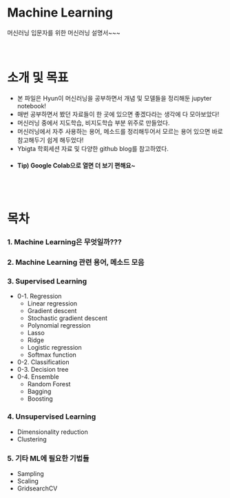 # Machine Learning
머신러닝 입문자를 위한 머신러닝 설명서~~~
<br>
<br>
<br>

# 소개 및 목표
 - 본 파일은 Hyun이 머신러닝을 공부하면서 개념 및 모델들을 정리해둔 jupyter notebook!
 - 매번 공부하면서 봤던 자료들이 한 곳에 있으면 좋겠다라는 생각에 다 모아보았다!
 - 머신러닝 중에서 지도학습, 비지도학습 부분 위주로 만들었다.
 - 머신러닝에서 자주 사용하는 용어, 메소드를 정리해두어서 모르는 용어 있으면 바로 참고해두기 쉽게 해두었다!
 - Ybigta 학회세션 자료 및 다양한 github blog를 참고하였다.
 - #### Tip) Google Colab으로 열면 더 보기 편해요~</font>
<br>
<br>

# 목차

### 1. Machine Learning은 무엇일까???

### 2. Machine Learning 관련 용어, 메소드 모음

### 3. Supervised Learning
 - 0-1. Regression
   - Linear regression
   - Gradient descent
   - Stochastic gradient descent
   - Polynomial regression
   - Lasso
   - Ridge
   - Logistic regression
   - Softmax function
 - 0-2. Classification
 - 0-3. Decision tree
 - 0-4. Ensemble
   - Random Forest
   - Bagging
   - Boosting
   
### 4. Unsupervised Learning
 - Dimensionality reduction
 - Clustering
 
### 5. 기타 ML에 필요한 기법들
 - Sampling
 - Scaling
 - GridsearchCV
